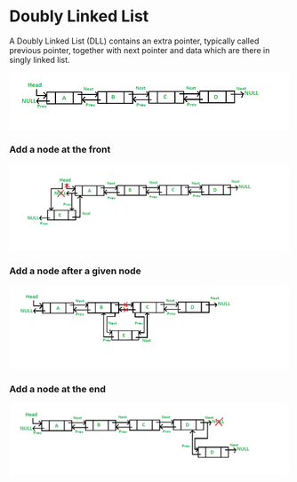 # Doubly Linked List
A Doubly Linked List (DLL) contains an extra pointer, typically called previous pointer, together with next pointer and data which are there in singly linked list.


![alt text](material/DLL.png)

### Add a node at the front
![alt text](material/DllAddFront1.png)


### Add a node after a given node
![alt text](material/DllAddMiddle1.png)


### Add a node at the end
![alt text](material/DllAddEnd1.png)